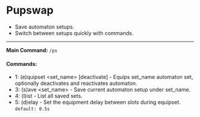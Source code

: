 # Pupswap #

* Save automaton setups.
* Switch between setups quickly with commands.

----

**Main Command:** `/ps`

#### Commands: ####
* 1: (e)quipset <set_name> [deactivate] - Equips set_name automaton set, optionally deactivates and reactivates automaton.
* 3: (s)ave <set_name>                  - Save current automaton setup under set_name.
* 4: (l)ist                             - List all saved sets.
* 5: (d)elay                            - Set the equipment delay between slots during equipset. `default: 0.5s`
